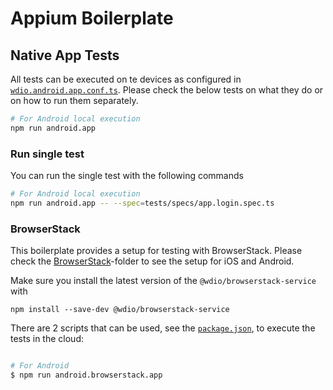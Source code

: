 # Appium Boilerplate

## Native App Tests

All tests can be executed on te devices as configured in [`wdio.android.app.conf.ts`](./config/wdio.android.app.conf.ts). Please check the below tests on what they do or on how to run them separately.

```sh
# For Android local execution
npm run android.app

```

### Run single test

You can run the single test with the following commands

```sh
# For Android local execution
npm run android.app -- --spec=tests/specs/app.login.spec.ts

```

### BrowserStack

This boilerplate provides a setup for testing with BrowserStack. Please check the [BrowserStack](./config/browserstack)-folder to see the
setup for iOS and Android.

Make sure you install the latest version of the `@wdio/browserstack-service` with

```shell
npm install --save-dev @wdio/browserstack-service
```

There are 2 scripts that can be used, see the [`package.json`](./package.json), to execute the tests in the cloud:

```sh

# For Android
$ npm run android.browserstack.app
```
